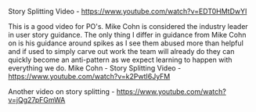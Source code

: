 Story Splitting Video - https://www.youtube.com/watch?v=EDT0HMtDwYI


This is a good video for PO's.  Mike Cohn is considered the industry leader in user story guidance.  The only thing I differ in guidance from Mike Cohn on is his guidance around spikes as I see them abused more than helpful and if used to simply carve out work the team will already do they can quickly become an anti-pattern as we expect learning to happen with everything we do.
Mike Cohn - Story Splitting Video - https://www.youtube.com/watch?v=k2PwtI6JyFM

Another video on story splitting - https://www.youtube.com/watch?v=jQg27pFGmWA
